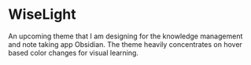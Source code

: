 # WiseLight
An upcoming theme that I am designing for the knowledge management and note taking app Obsidian. The theme heavily concentrates on hover based color changes for visual learning. 
